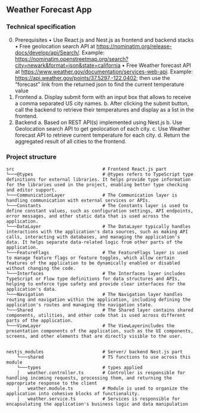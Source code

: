 ## Weather Forecast App

### Technical specification

0. Prerequisites
   • Use React.js and Nest.js as frontend and backend stacks
   • Free geolocation search API at https://nominatim.org/release-docs/develop/api/Search/. Example: https://nominatim.openstreetmap.org/search?city=newark&format=json&state=california
   • Free Weather forecast API at https://www.weather.gov/documentation/services-web-api. Example: https://api.weather.gov/points/37.5297,-122.0402; then use the “forecast” link from the returned json to find the current temperature value
1. Frontend
   a. Display submit form with an input box that allows to receive a comma separated US city names.
   b. After clicking the submit button, call the backend to retrieve their temperatures and display as a list in the frontend.
2. Backend
   a. Based on REST API(s) implemented using Nest.js
   b. Use Geolocation search API to get geolocation of each city.
   c. Use Weather forecast API to retrieve current temperature for each city.
   d. Return the aggregated result of all cities to the frontend.

### Project structure

```
src                                 # Frontend React.js part
└───@types                          # @types refers to TypeScript type definitions for external libraries. It helps provide type information for the libraries used in the project, enabling better type checking and editor support.
└───CommunicationLayer              # The Communication layer is handling communication with external services or APIs.
└───Constants                       # The Constants layer is used to define constant values, such as configuration settings, API endpoints, error messages, and other static data that is used across the application.
└───DataLayer                       # The DataLayer typically handles interactions with the application's data sources, such as making API calls, interacting with databases, and managing the application's data. It helps separate data-related logic from other parts of the application.
└───FeatureFlags                    # The FeatureFlags layer is used to manage feature flags or feature toggles, which allow certain features of the application to be dynamically enabled or disabled without changing the code.
└───Interfaces                      # The Interfaces layer includes TypeScript or Flow type definitions for data structures and APIs, helping to enforce type safety and provide clear interfaces for the application's data.
└───Navigation                      # The Navigation layer handles routing and navigation within the application, including defining the application's routes and managing the navigation state.
└───Shared                          # The Shared layer contains shared components, utilities, and other code that is used across different parts of the application.
└───ViewLayer                       # The ViewLayerincludes the presentation components of the application, such as the UI components, screens, and other elements that are directly visible to the user.


nestjs_modules                      # Server/ backend Nest.js part
    └───shared                      # TS functions to use across this module
    └───types                       # types applied
    │   weather.controller.ts       # Controller is responsible for handling incoming requests, processing them, and returning the appropriate response to the client
    │   weather.module.ts           # Module is used to organize the application into cohesive blocks of functionality.
    │   weather.service.ts          # Services is responsible for encapsulating the application's business logic and data manipulation

```
